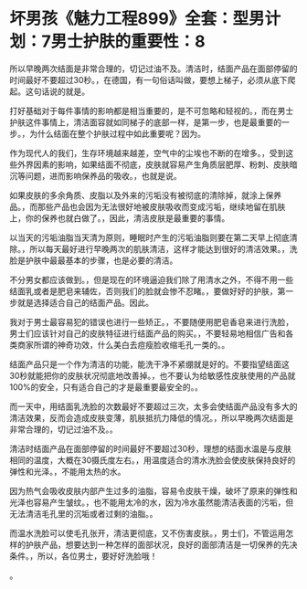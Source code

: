 # 坏男孩《魅力工程899》全套：型男计划：7男士护肤的重要性：8

所以早晚两次结面是非常合理的，切记过油不及。清洁时，结面产品在面部停留的时间最好不要超过30秒。，在德国，有一句俗话叫做，要想上梯子，必须从底下爬起。这句话说的就是。

打好基础对于每件事情的影响都是相当重要的，是不可忽略和轻视的。，而在男士护肤这件事情上，清洁面容就如同梯子的底部一样，是第一步，也是最重要的一步。，为什么结面在整个护肤过程中如此重要呢？因为。

作为现代人的我们，生存环境越来越差，空气中的尘埃也不断的在增多。，受到这些外界因素的影响，如果结面不彻底，皮肤就容易产生角质层肥厚、粉刺、皮肤暗沉等问题，进而影响保养品的吸收。，也就是说。

如果皮肤的多余角质、皮脂以及外来的污垢没有被彻底的清除掉，就涂上保养品。，而那些产品也会因为无法很好地被皮肤吸收而变成污垢，继续地留在肌肤上，你的保养也就白做了。，因此，清洁皮肤是最重要的事情。

以当天的污垢油脂当天清为原则，睡眠时产生的污垢油脂则要在第二天早上彻底清除。，所以每天最好进行早晚两次的肌肤清洁，这样才能达到很好的清洁效果。，洗脸是护肤中最最基本的步骤，也是必要的清洁。

不分男女都应该做到。，但是现在的环境逼迫我们除了用清水之外，不得不用一些结面乳或者是肥皂来辅佐，否则我们的脸就会惨不忍睹。，要做好好的护肤，第一步就是选择适合自己的结面产品。因此。

我对于男士最容易犯的错误也进行一些矫正。，不要随便用肥皂香皂来进行洗脸，男士们应该针对自己的皮肤特征进行结面产品的购买。，不要轻易地相信广告和各类商家所谓的神奇功效，什么美白去痘瘦脸收缩毛孔一类的。。

结面产品只是一个作为清洁的功能，能洗干净不紧绷就是好的。不要指望结面这30秒就能把你的皮肤状况彻底地改善掉。，也不要认为给敏感性皮肤使用的产品就100%的安全，只有适合自己的才是最重要最安全的。。

而一天中，用结面乳洗脸的次数最好不要超过三次，太多会使结面产品没有多大的清洁效果，反而会造成皮肤变薄，肌肤抵抗力降低的情况。，所以早晚两次结面是非常合理的，切记过油不及。。

清洁时结面产品在面部停留的时间最好不要超过30秒，理想的结面水温是与皮肤相同的温度，大概在30摄氏度左右。，用温度适合的清水洗脸会使皮肤保持良好的弹性和光泽。，不能用太热的水。

因为热气会吸收皮肤内部产生过多的油脂，容易令皮肤干燥，破坏了原来的弹性和光泽也容易产生皱纹。，也不能用太冷的水，因为冷水虽然能清洁表面的污垢，但无法清洁毛孔里的沉垢或者过剩的油脂。。

而温水洗脸可以使毛孔张开，清洁更彻底，又不伤害皮肤。，男士们，不管运用怎样的护肤产品，想要达到一种怎样的面部状况，良好的面部清洁是一切保养的先决条件。，所以，各位男士，要好好洗脸哦！

。